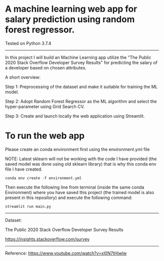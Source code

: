 # A machine learning web app for salary prediction using random forest regressor.

Tested on Python 3.7.4

--- 

In this project I will build an Machine Learning app utilize the "The Public 2020 Stack Overflow Developer Survey Results" for predicting the salary of a developer based on chosen attributes.

A short overview:

Step 1: Preprocessing of the dataset and make it suitable for training the ML model.

Step 2: Adopt Random Forest Regressor as the ML algorithm and select the hyper-parameter using Grid Search CV.

Step 3: Create and launch locally the web application using Streamlit.


# To run the web app 

Please create an conda environment first using the environment.yml file 

NOTE: Latest sklearn will not be working with the code I have provided (the saved model was done using old sklearn library) that is why this conda env file I have created.

```
conda env create -f environment.yml
```

Then execute the following line from terminal (inside the same conda Environment) where you have saved this project (the trained model is also present in this repository) and execute the following command:

```
streamlit run main.py
```

--- 

Dataset:

The Public 2020 Stack Overflow Developer Survey Results

https://insights.stackoverflow.com/survey

---


Reference: https://www.youtube.com/watch?v=xl0N7tHiwlw
